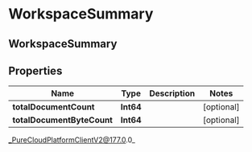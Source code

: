 # WorkspaceSummary

## WorkspaceSummary

## Properties

|Name | Type | Description | Notes|
|------------ | ------------- | ------------- | -------------|
| **totalDocumentCount** | **Int64** |  | [optional] |
| **totalDocumentByteCount** | **Int64** |  | [optional] |



_PureCloudPlatformClientV2@177.0.0_
